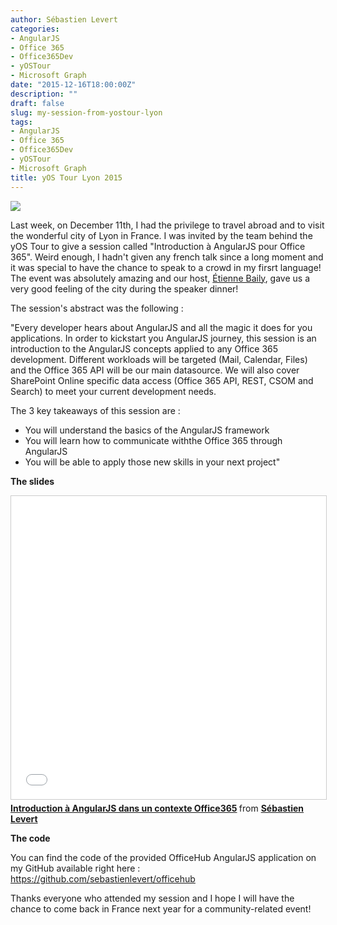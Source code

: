 ```yaml
---
author: Sébastien Levert
categories:
- AngularJS
- Office 365
- Office365Dev
- yOSTour
- Microsoft Graph
date: "2015-12-16T18:00:00Z"
description: ""
draft: false
slug: my-session-from-yostour-lyon
tags:
- AngularJS
- Office 365
- Office365Dev
- yOSTour
- Microsoft Graph
title: yOS Tour Lyon 2015
---
```



![](/content/images/2016/08/yOSLyon.png)

Last week, on December 11th, I had the privilege to travel abroad and to visit the wonderful city of Lyon in France. I was invited by the team behind the yOS Tour to give a session called "Introduction à AngularJS pour Office 365". Weird enough, I hadn't given any french talk since a long moment and it was special to have the chance to speak to a crowd in my firsrt language! The event was absolutely amazing and our host, [Étienne Baily](https://twitter.com/etienne_bailly), gave us a very good feeling of the city during the speaker dinner! 

The session's abstract was the following :

"Every developer hears about AngularJS and all the magic it does for you applications. In order to kickstart you AngularJS journey, this session is an introduction to the AngularJS concepts applied to any Office 365 development. Different workloads will be targeted (Mail, Calendar, Files) and the Office 365 API will be our main datasource. We will also cover SharePoint Online specific data access (Office 365 API, REST, CSOM and Search) to meet your current development needs.

The 3 key takeaways of this session are :

- You will understand the basics of the AngularJS framework
- You will learn how to communicate withthe Office 365 through AngularJS
- You will be able to apply those new skills in your next project"

**The slides**

<iframe src="//www.slideshare.net/slideshow/embed_code/key/4EzJOvhLR6MeB1" width="595" height="485" frameborder="0" marginwidth="0" marginheight="0" scrolling="no" style="border:1px solid #CCC; border-width:1px; margin-bottom:5px; max-width: 100%;" allowfullscreen> </iframe> <div style="margin-bottom:5px"> <strong> <a href="//www.slideshare.net/sebastienlevert/introduction-a-angularjs-dans-un-contexte-office365" title="Introduction à AngularJS dans un contexte Office365" target="_blank">Introduction à AngularJS dans un contexte Office365</a> </strong> from <strong><a href="//www.slideshare.net/sebastienlevert" target="_blank">Sébastien Levert</a></strong> </div>

**The code**

You can find the code of the provided OfficeHub AngularJS application on my GitHub available right here : https://github.com/sebastienlevert/officehub

Thanks everyone who attended my session and I hope I will have the chance to come back in France next year for a community-related event!